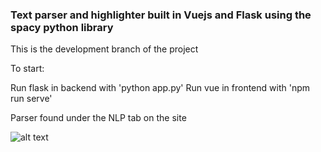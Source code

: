 <p align="center">
<h3>Text parser and highlighter built in Vuejs and Flask using the spacy python library</h3>
</p>

This is the development branch of the project

To start:

Run flask in backend with 'python app.py'
Run vue in frontend with 'npm run serve'

Parser found under the NLP tab on the site 

![alt text](https://i.imgur.com/I2mwFs9.png)
